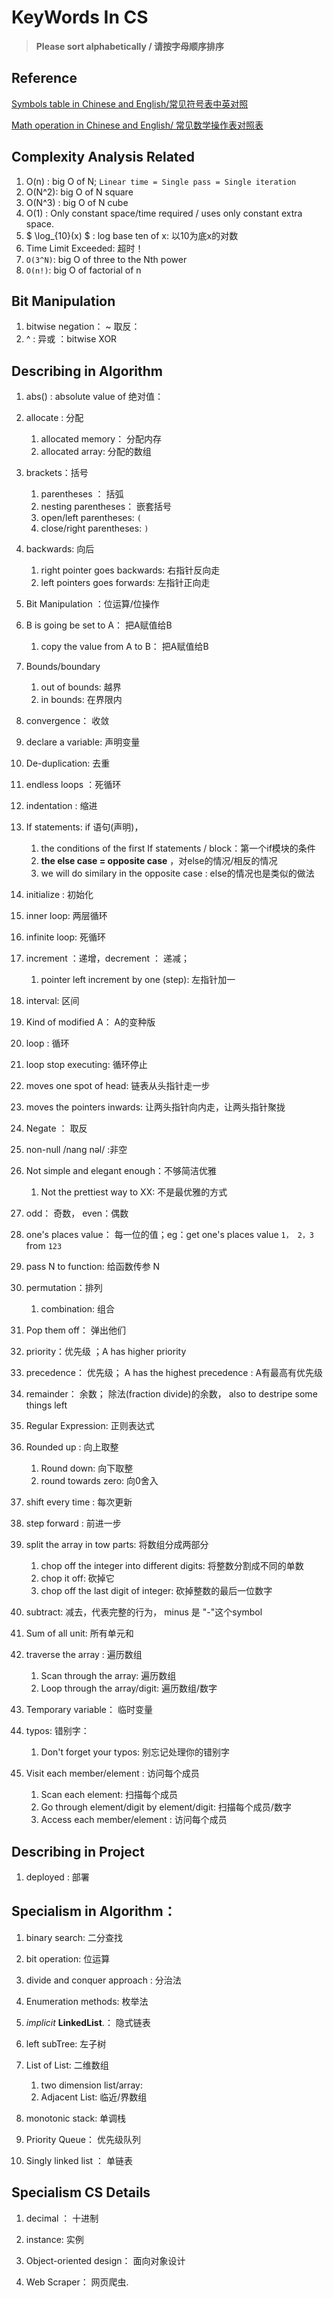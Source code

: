 # KeyWords In  CS

> **Please sort alphabetically /  请按字母顺序排序**

## Reference

[Symbols table in Chinese and English/常见符号表中英对照](https://www.gwduan.com/web/computer/languages/c/punctuation.html)

[Math operation in Chinese and English/ 常见数学操作表对照表](https://zhuanlan.zhihu.com/p/136367900?ivk_sa=1024320u)

## Complexity Analysis Related

1.  O(n) :  big O of N; `Linear time = Single pass = Single iteration`
2.  O(N^2): big O of N square 
3.  O(N^3) : big O of N cube
4.  O(1) : Only constant space/time required /  uses only constant extra space. 
5.   $ \log_{10}(x) $ : log base ten of x: 以10为底x的对数
4.  Time Limit Exceeded: 超时！
4.  `O(3^N)`: big O of three to the Nth power
4.  `O(n!)`: big O of  factorial of n 

## Bit Manipulation

1. bitwise negation： ~ 取反：
2. ^ : 异或 ：bitwise  XOR

## Describing in Algorithm

1. abs() :  absolute value of 绝对值：

2. allocate : 分配

   1. allocated  memory： 分配内存
   2. allocated array: 分配的数组 

3. brackets：括号

   1. parentheses ： 括弧
   1. nesting parentheses： 嵌套括号
   1. open/left parentheses:  `(`
   1. close/right parentheses: `)`

4. backwards: 向后

   1. right pointer  goes backwards:  右指针反向走
   2. left pointers goes forwards:  左指针正向走

5. Bit Manipulation ：位运算/位操作

6. B is going be set to A： 把A赋值给B
   1. copy the value from A to B： 把A赋值给B

7. Bounds/boundary

   1. out of bounds: 越界
   2. in bounds: 在界限内

8. convergence： 收敛

9. declare a variable:  声明变量

10. De-duplication:  去重

11. endless loops ：死循环

12. indentation : 缩进

13. If statements: if 语句(声明)， 
    1. the conditions of the first If statements / block：第一个if模块的条件
    1. **the else case = opposite case**  ，对else的情况/相反的情况
    1. we will do similary in the opposite case :  else的情况也是类似的做法

14. initialize :  初始化

15. inner loop: 两层循环

16. infinite loop: 死循环

17. increment ：递增，decrement ： 递减；  

    1. pointer left  increment by one (step): 左指针加一

18. interval: 区间

19. Kind of  modified  A： A的变种版

20. loop : 循环

21. loop stop executing: 循环停止

22. moves one spot of head: 链表从头指针走一步

23. moves the pointers inwards: 让两头指针向内走，让两头指针聚拢

24. Negate ： 取反

25. non-null /nang nəl/ :非空

26. Not simple and elegant enough：不够简洁优雅

    1. Not the prettiest way to XX: 不是最优雅的方式

27. odd： 奇数， even：偶数

28. one's places value： 每一位的值；eg：get one's places value `1， 2，3`  from  `123` 

29. pass N to function:  给函数传参 N

30. permutation：排列

    1. combination: 组合

31. Pop them off： 弹出他们

32. priority：优先级 ；A has higher priority

33. precedence： 优先级； A has the highest precedence : A有最高有优先级

34. remainder： 余数； 除法(fraction divide)的余数， also to destripe some things left

35. Regular Expression: 正则表达式

36. Rounded up : 向上取整

    1. Round down:  向下取整
    1. round towards zero: 向0舍入

37. shift every time : 每次更新

38. step forward : 前进一步

39. split the array in tow parts:  将数组分成两部分

    1. chop off the integer into different digits: 将整数分割成不同的单数
    2. chop it off:  砍掉它
    3. chop off the last digit of integer:  砍掉整数的最后一位数字 

40. subtract: 减去，代表完整的行为， minus 是 "-"这个symbol

41. Sum of all unit: 所有单元和 

42. traverse the array : 遍历数组

    1. Scan through the array: 遍历数组
    2. Loop through the array/digit: 遍历数组/数字

43. Temporary variable： 临时变量

44. typos: 错别字：

    1. Don't forget your typos: 别忘记处理你的错别字

45. Visit each member/element : 访问每个成员

    1. Scan each element: 扫描每个成员
    1. Go through element/digit by element/digit: 扫描每个成员/数字
    1. Access each member/element : 访问每个成员

    




## Describing in Project

1. deployed : 部署



## Specialism in Algorithm：

1. binary search: 二分查找

2. bit operation:   位运算

2. divide and  conquer approach :  分治法

2. Enumeration methods: 枚举法

3. *implicit* **LinkedList**.： 隐式链表

3. left subTree: 左子树

7. List of List: 二维数组

   1. two dimension list/array: 
   1. Adjacent List: 临近/界数组

8. monotonic stack: 单调栈

8. Priority  Queue： 优先级队列

9. Singly linked list ： 单链表

   

   


## Specialism  CS Details

1. decimal ： 十进制

2. instance: 实例

3. Object-oriented design： 面向对象设计

4. Web Scraper： 网页爬虫.

   
